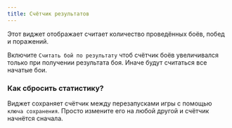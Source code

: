 ```yaml
---
title: Счётчик результатов
---
```


Этот виджет отображает считает количество проведённых боёв, побед и поражений.

Включите `Считать бой по результату` чтоб счётчик боёв увеличивался только при получении результата боя. Иначе будут считаться все начатые бои.

### Как сбросить статистику?
Виджет сохраняет счётчик между перезапусками игры с помощью `ключа сохранения`. Просто измените его на любой другой и счётчик начнётся сначала.
